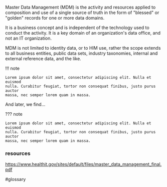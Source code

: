 Master Data Management (MDM) is the activity and resources applied to composition and use of a single source of truth in the form of "blessed" or "golden" records for one or more data domains.

It is a business concept and is independent of the technology used to conduct the activity. It is a key domain of an organization's data office, and not an IT organization.

MDM is not limited to identity data, or to HIM use, rather the scope extends to all business entities, public data sets, industry taxonomies, internal and external reference data, and the like.



!!! note

    Lorem ipsum dolor sit amet, consectetur adipiscing elit. Nulla et euismod
    nulla. Curabitur feugiat, tortor non consequat finibus, justo purus auctor
    massa, nec semper lorem quam in massa.

And later, we find...

??? note

    Lorem ipsum dolor sit amet, consectetur adipiscing elit. Nulla et euismod
    nulla. Curabitur feugiat, tortor non consequat finibus, justo purus auctor
    massa, nec semper lorem quam in massa.


### resources

https://www.healthit.gov/sites/default/files/master_data_management_final.pdf



#glossary

